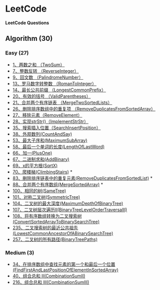 # LeetCode

**LeetCode Questions**

## Algorithm (30)

### Easy (27)
- [1、两数之和 （TwoSum）](../src/algorithm/easy/TwoSum.java)
- [7、整数反转 （ReverseInteger）](../src/algorithm/easy/ReverseInteger.java)
- [9、回文数 （PalindromeNumber）](../src/algorithm/easy/PalindromeNumber.java)
- [13、罗马数字转整数 （RomanToInteger）](../src/algorithm/easy/RomanToInteger.java)
- [14、最长公共前缀 （LongestCommonPrefix）](../src/algorithm/easy/LongestCommonPrefix.java)
- [20、有效的括号 （ValidParentheses）](../src/algorithm/easy/ValidParentheses.java)
- [21、合并两个有序链表 （MergeTwoSortedLists）](../src/algorithm/easy/MergeTwoSortedLists.java)
- [26、删除排序数组中的重复项 （RemoveDuplicatesFromSortedArray）](../src/algorithm/easy/RemoveDuplicatesFromSortedArray.java)
- [27、移除元素（RemoveElement）](../src/algorithm/easy/RemoveElement.java)
- [28、实现strStr()（ImplementStrStr）](../src/algorithm/easy/ImplementStrStr.java)
- [35、搜索插入位置（SearchInsertPosition）](../src/algorithm/easy/SearchInsertPosition.java)
- [38、外观数列(CountAndSay)](../src/algorithm/easy/CountAndSay.java)
- [53、最大子序和(MaximumSubArray)](../src/algorithm/easy/MaximumSubArray.java)
- [58、最后一个单词的长度(LengthOfLastWord)](../src/algorithm/easy/LengthOfLastWord.java)
- [66、加一(PlusOne)](../src/algorithm/easy/PlusOne.java)
- [67、二进制求和(AddBinary)](../src/algorithm/easy/AddBinary.java)
- [69、x的平方根(SqrtX)](../src/algorithm/easy/SqrtX.java)
- [70、爬楼梯(ClimbingStairs)](../src/algorithm/easy/ClimbingStairs.java) *
- [83、删除排序链表中的重复元素(RemoveDuplicatesFromSortedList)](../src/algorithm/easy/RemoveDuplicatesFromSortedList.java) *
- [88、合并两个有序数组(MergeSortedArray)](../src/algorithm/easy/MergeSortedArray.java) *
- [100、相同的树(SameTree)](../src/algorithm/easy/SameTree.java)
- [101、对称二叉树(SymmetricTree)](../src/algorithm/easy/SymmetricTree.java)
- [104、二叉树的最大深度(MaximumDepthOfBinaryTree)](../src/algorithm/easy/MaximumDepthOfBinaryTree.java)
- [107、二叉树层次遍历II(BinaryTreeLevelOrderTraversalII)](../src/algorithm/easy/BinaryTreeLevelOrderTraversalII.java)
- [108、将有序数组转换为二叉搜索树(ConvertSortedArrayToBinarySearchTree)](../src/algorithm/easy/ConvertSortedArrayToBinarySearchTree.java)
- [235、二叉搜索树的最近公共祖先(LowestCommonAncestorOfABinarySearchTree)](../src/algorithm/easy/LowestCommonAncestorOfABinarySearchTree.java)
- [257、二叉树的所有路径(BinaryTreePaths)](../src/algorithm/easy/BinaryTreePaths.java)

### Medium (3)
- [34、在排序数组中查找元素的第一个和最后一个位置(FindFirstAndLastPositionOfElementInSortedArray)](../src/algorithm/medium/FindFirstAndLastPositionOfElementInSortedArray.java)
- [40、组合总和 II(CombinationSumII)](../src/algorithm/medium/CombinationSumII.java)
- [216、组合总和 III(CombinationSumIII)](../src/algorithm/medium/CombinationSumIII.java)
